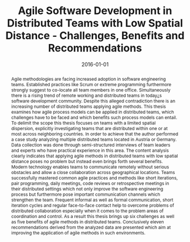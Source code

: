---
abstract: Agile methodologies are facing increased adoption in software engineering
  teams. Established practices like Scrum or extreme programming furthermore strongly
  suggest to co-locate all team members in one office. Simultaneously there is a rising
  trend of remote working and distributed teams in today&iquest;s software development
  community. Despite this alleged contradiction there is an increasing number of distributed
  teams applying agile methods. This thesis examines how agile process models can
  be applied in distributed teams, which challenges have to be faced and which benefits
  such process models can entail. To delimit the scope this thesis focuses on teams
  with a limited spatial dispersion, explicitly investigating teams that are distributed
  within one or at most across neighboring countries. In order to achieve that the
  author performed a case study analyzing multiple distributed teams located in Austria
  or Germany. Data collection was done through semi-structured interviews of team
  leaders and experts who have practical experience in this area. The content analysis
  clearly indicates that applying agile methods in distributed teams with low spatial
  distance poses no problem but instead even brings forth several benefits. Modern
  technology enables teams to communicate remotely without serious obstacles and allow
  a close collaboration across geographical locations. Teams successfully mastered
  common agile practices and methods like short iterations, pair programming, daily
  meetings, code reviews or retrospective meetings in their distributed settings which
  not only improve the software engineering process but furthermore pose important
  communication channels which strengthen the team. Frequent informal as well as formal
  communication, short iteration cycles and regular face-to-face contact help to overcome
  problems of distributed collaboration especially when it comes to the problem areas
  of coordination and control. As a result this thesis brings up six challenges as
  well as five benefits of agile methods in distributed teams. Conclusively eleven
  recommendations derived from the analyzed data are presented which aim at improving
  the application of agile methods in such environments.
authors:
- Manuel Stadler
date: '2016-01-01'
featured: false
links:
- name: Publik
  url: https://publik.tuwien.ac.at/showentry.php?ID=257795&lang=1
publication_types:
- '7'
publishDate: '2016-01-01'
title: Agile Software Development in Distributed Teams with Low Spatial Distance -
  Challenges, Benefits and Recommendations
url_pdf: ''
---